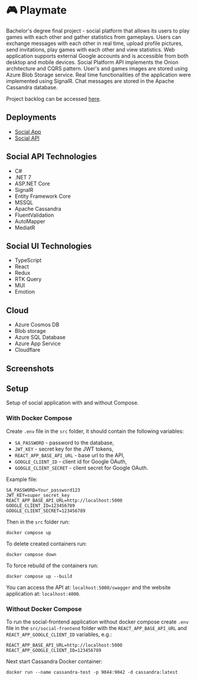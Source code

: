 # 🎮 Playmate

Bachelor's degree final project - social platform that allows its users to play games with each other and gather statistics from gameplays.
Users can exchange messages with each other in real time, upload profile pictures, send invitations, play games with each other and view statistics. Web application supports external Google accounts and is accessible from both desktop and mobile devices. Social Platform API implements the Onion architecture and CQRS pattern. User's and games images are stored using Azure Blob Storage service. Real time functionalities of the application were implemented using SignalR. Chat messages are stored in the Apache Cassandra database.

Project backlog can be accessed [here](https://github.com/users/wiktoriakeller/projects/3).

## Deployments

- [Social App](https://test-playmate.pages.dev/)
- [Social API](https://playmate-social-api.azurewebsites.net/)

## Social API Technologies

- C#
- .NET 7
- ASP.NET Core
- SignalR
- Entity Framework Core
- MSSQL
- Apache Cassandra
- FluentValidation
- AutoMapper
- MediatR

## Social UI Technologies

- TypeScript
- React
- Redux
- RTK Query
- MUI
- Emotion

## Cloud

- Azure Cosmos DB
- Blob storage
- Azure SQL Database
- Azure App Service
- Cloudflare

## Screenshots

## Setup

Setup of social application with and without Compose.

### With Docker Compose

Create `.env` file in the `src` folder, it should contain the following variables:

- `SA_PASSWORD` - password to the database,
- `JWT_KEY` - secret key for the JWT tokens,
- `REACT_APP_BASE_API_URL` - base url to the API,
- `GOOGLE_CLIENT_ID` - client id for Google OAuth,
- `GOOGLE_CLIENT_SECRET` - client secret for Google OAuth.

Example file:

```
SA_PASSWORD=Your_password123
JWT_KEY=super_secret_key
REACT_APP_BASE_API_URL=http://localhost:5000
GOOGLE_CLIENT_ID=123456789
GOOGLE_CLIENT_SECRET=123456789
```

Then in the `src` folder run:

```
docker compose up
```

To delete created containers run:

```
docker compose down
```

To force rebuild of the containers run:

```
docker compose up --build
```

You can access the API at: `localhost:5000/swagger` and the website application at: `localhost:4000`.

### Without Docker Compose

To run the social-frontend application without docker compose create `.env` file in the `src/social-frontend` folder with the `REACT_APP_BASE_API_URL` and `REACT_APP_GOOGLE_CLIENT_ID` variables, e.g.:

```
REACT_APP_BASE_API_URL=http://localhost:5000
REACT_APP_GOOGLE_CLIENT_ID=123456789
```

Next start Cassandra Docker container:

```
docker run --name cassandra-test -p 9044:9042 -d cassandra:latest
```
